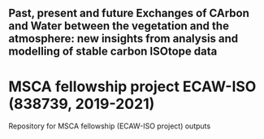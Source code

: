 ## Past, present and future Exchanges of CArbon and Water between the vegetation and the atmosphere: new insights from analysis and modelling of stable carbon ISOtope data 

# MSCA fellowship project ECAW-ISO (838739, 2019-2021)

Repository for MSCA fellowship (ECAW-ISO project) outputs


